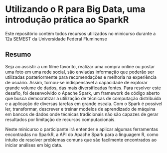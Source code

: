 # Utilizando o R para Big Data, uma introdução prática ao SparkR
Este repositório contém todos recursos utilizados no minicurso durante a 12a SEMEST da Universidade Federal Fluminense

## Resumo
Seja ao assistir a um filme favorito, realizar uma compra online ou postar uma foto em uma rede social, são enviadas informação que poderão ser utilizadas posteriormente para recomendações e melhoria na experiência de usuário. Assim, tornou-se indispensável a capacidade de explorar grande volume de dados, das mais diversificadas fontes. Para resolver este desafio, foi desenvolvido o Apache Spark, um framework de código aberto que busca democratizar a utilização de técnicas de computação distribuída e a aplicação de diversas tarefas em grande escala. Com o Spark é possível ler, transformar, descrever e treinar modelos de aprendizado de máquina em bancos de dados onde técnicas tradicionais não são capazes de gerar resultados por limitação de recursos computacionais.

Neste minicurso o participante irá entender e aplicar algumas ferramentas encontradas no SparkR, a API do Apache Spark para a linguagem R, como intuito de resolver problemas  comuns que são facilmente encontrados ao iniciar análises em big data.